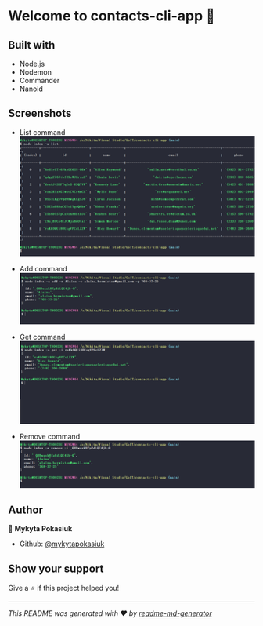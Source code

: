 # Welcome to contacts-cli-app 👋

## Built with

-   Node.js
-   Nodemon
-   Commander
-   Nanoid

## Screenshots

-   List command [![list command](./images/list-command.png)](https://prnt.sc/7vlk7BugxXjU)

-   Add command [![add command](./images/add-command.png)](https://prnt.sc/myI8jjJan-25)

-   Get command [![get command](./images/get-command.png)](https://prnt.sc/B6p5YDlqQbfd)

-   Remove command [![remove command](./images/remove-command.png)](https://prnt.sc/NztDzdmM9X5z)

## Author

👤 **Mykyta Pokasiuk**

-   Github: [@mykytapokasiuk](https://github.com/mykytapokasiuk)

## Show your support

Give a ⭐️ if this project helped you!

---

_This README was generated with ❤️ by [readme-md-generator](https://github.com/kefranabg/readme-md-generator)_
